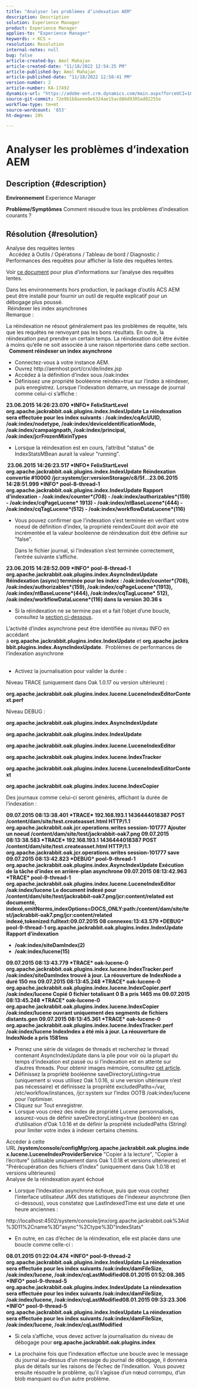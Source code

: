 ```yaml
---
title: "Analyser les problèmes d’indexation AEM"
description: Description
solution: Experience Manager
product: Experience Manager
applies-to: "Experience Manager"
keywords: « KCS »
resolution: Resolution
internal-notes: null
bug: false
article-created-by: Amol Mahajan
article-created-date: "11/18/2022 12:54:25 PM"
article-published-by: Amol Mahajan
article-published-date: "11/18/2022 12:58:41 PM"
version-number: 2
article-number: KA-17492
dynamics-url: "https://adobe-ent.crm.dynamics.com/main.aspx?forceUCI=1&pagetype=entityrecord&etn=knowledgearticle&id=0d82f71d-4067-ed11-9561-6045bd006e5a"
source-git-commit: 72e9b1b8aeee0e6324ae15acd86d9305ad02255e
workflow-type: tm+mt
source-wordcount: '853'
ht-degree: 29%

---
```


# Analyser les problèmes d’indexation AEM

## Description {#description}

<b>Environnement</b>
Experience Manager


<b>Problème/Symptômes</b>
Comment résoudre tous les problèmes d’indexation courants ?


## Résolution {#resolution}

Analyse des requêtes lentes<br> 
Accédez à Outils / Opérations / Tableau de bord / Diagnostic / Performances des requêtes pour afficher la liste des requêtes lentes.

Voir [ce document](https://experienceleague.adobe.com/docs/?lang=fr#Troubleshooting%20indexing%20issues) pour plus d’informations sur l’analyse des requêtes lentes.

Dans les environnements hors production, le package d’outils ACS AEM peut être installé pour fournir un outil de requête explicatif pour un débogage plus poussé.
<br> Réindexer les index asynchrones<br>
Remarque :

La réindexation ne résout généralement pas les problèmes de requête, tels que les requêtes ne renvoyant pas les bons résultats. En outre, la réindexation peut prendre un certain temps. La réindexation doit être évitée à moins qu’elle ne soit associée à une raison répertoriée dans cette section.
<br> 
<b>Comment réindexer un index asynchrone</b>

- Connectez-vous à votre instance AEM.
- Ouvrez http://aemhost:port/crx/de/index.jsp
- Accédez à la définition d’index sous /oak:index
- Définissez une propriété booléenne reindex=true sur l’index à réindexer, puis enregistrez. Lorsque l’indexation démarre, un message de journal comme celui-ci s’affiche :


<b>23.06.2015 14:26:23.070 \*INFO\* FelixStartLevel org.apache.jackrabbit.oak.plugins.index.IndexUpdate La réindexation sera effectuée pour les index suivants : /oak:index/cqAcUUID, /oak:index/nodetype, /oak:index/deviceIdentificationMode, /oak:index/campaignpath, /oak:index/principal, /oak:index/jcrFrozenMixinTypes</b>

- Lorsque la réindexation est en cours, l’attribut &quot;status&quot; de IndexStatsMBean aurait la valeur &quot;running&quot;.

<b> 23.06.2015 14:26:23.517 \*INFO\* FelixStartLevel org.apache.jackrabbit.oak.plugins.index.IndexUpdate Réindexation convertie #10000 /jcr:system/jcr:versionStorage/c8/5f...23.06.2015 14:28:51.999 \*INFO\* pool-8-thread-1 org.apache.jackrabbit.oak.plugins.index.IndexUpdate Rapport d’indexation - /oak:index/counter\*(708) - /oak:index/authorizables\*(159) - /oak:index/cqPageLucene\* 1913) - /oak:index/ntBaseLucene\*(444) - /oak:index/cqTagLucene\*(512) - /oak:index/workflowDataLucene\*(116)</b>
- Vous pouvez confirmer que l’indexation s’est terminée en vérifiant votre noeud de définition d’index, la propriété reindexCount doit avoir été incrémentée et la valeur booléenne de réindexation doit être définie sur &quot;false&quot;.

   Dans le fichier journal, si l’indexation s’est terminée correctement, l’entrée suivante s’affiche.

<b>23.06.2015 14:28:52.009 \*INFO\* pool-8-thread-1 org.apache.jackrabbit.oak.plugins.index.AsyncIndexUpdate Réindexation (async) terminée pour les index : /oak:index/counter\*(708), /oak:index/authorizables\*(159), /oak:index/cqPageLucene\*(1913), /oak:index/ntBaseLucene\*(444), /oak:index/cqTagLucene\* 512), /oak:index/workflowDataLucene\*(116) dans la version 30.36 s</b>
- Si la réindexation ne se termine pas et a fait l’objet d’une boucle, consultez la [section ci-dessous](https://helpx.adobe.com/experience-manager/kb/Analyzing-AEM-Indexing-Issues.html#Analyzing_Failed_Reindexing).


L’activité d’index asynchrone peut être identifiée au niveau INFO en accédant à <b>org.apache.jackrabbit.plugins.index.IndexUpdate</b> et <b>org.apache.jackrabbit.plugins.index.AsyncIndexUpdate</b>.
 Problèmes de performances de l’indexation asynchrone<br> 
- Activez la journalisation pour valider la durée :


Niveau TRACE (uniquement dans Oak 1.0.17 ou version ultérieure) :

<b>org.apache.jackrabbit.oak.plugins.index.lucene.LuceneIndexEditorContext.perf</b>

Niveau DEBUG :

<b>org.apache.jackrabbit.oak.plugins.index.AsyncIndexUpdate</b>

<b>org.apache.jackrabbit.oak.plugins.index.IndexUpdate</b>

<b>org.apache.jackrabbit.oak.plugins.index.lucene.LuceneIndexEditor</b>

<b>org.apache.jackrabbit.oak.plugins.index.lucene.IndexTracker</b>

<b>org.apache.jackrabbit.oak.plugins.index.lucene.LuceneIndexEditorContext</b>

<b>org.apache.jackrabbit.oak.plugins.index.lucene.IndexCopier</b>

Des journaux comme celui-ci seront générés, affichant la durée de l’indexation :

<b>09.07.2015 08:13:38.401 \*TRACE\* 192.168.193.1 1436444018387 POST /content/dam/site/test.createasset.html HTTP/1.1 org.apache.jackrabbit.oak.jcr.operations.writes session-101777 Ajouter un noeud /content/dam/site/test/jackrabbit-oak7.png 09.07.2015 08:13:38.583 \*TRACE\* 192.168.193.1 1436444018387 POST /content/dam/site/test.createasset.html HTTP/1.1 org.apache.jackrabbit.oak.jcr.operations.writes session-101777 save 09.07.2015 08:13:42.823 \*DEBUG\* pool-9-thread-1 org.apache.jackrabbit.oak.plugins.index.AsyncIndexUpdate Exécution de la tâche d’index en arrière-plan asynchrone 09.07.2015 08:13:42.963 \*TRACE\* pool-9-thread-1 org.apache.jackrabbit.oak.plugins.index.lucene.LuceneIndexEditor /oak:index/lucene Le document indexé pour /content/dam/site/test/jackrabbit-oak7.png/jcr:content/related est documenté, indexé,omitNorms,indexOptions=DOCS_ONLY:path:/content/dam/site/test/jackrabbit-oak7.png/jcr:content/related indexé,tokenized:fulltext:09.07.2015 08 connexes:13:43.579 \*DEBUG\* pool-9-thread-1 org.apache.jackrabbit.oak.plugins.index.IndexUpdate Rapport d’indexation
- /oak:index/siteDamIndex(2)
- /oak:index/lucene(15)</b>

<b>09.07.2015 08:13:43.779 \*TRACE\* oak-lucene-0 org.apache.jackrabbit.oak.plugins.index.lucene.IndexTracker.perf /oak:index/siteDamIndex trouvé à jour. La réouverture de IndexNode a duré 150 ms 09.07.2015 08:13:45.248 \*TRACE\* oak-lucene-0 org.apache.jackrabbit.oak.plugins.index.lucene.IndexCopier.perf /oak:index/lucene Copié 0 fichier totalisant 0 B a pris 1465 ms 09.07.2015 08:13:45.248 \*TRACE\* oak-lucene-0 org.apache.jackrabbit.oak.plugins.index.lucene.IndexCopier /oak:index/lucene ouvrant uniquement des segments de fichiers distants.gen 09.07.2015 08:13:45.361 \*TRACE\* oak-lucene-0 org.apache.jackrabbit.oak.plugins.index.lucene.IndexTracker.perf /oak:index/lucene IndexIndex a été mis à jour. La réouverture de IndexNode a pris 1581ms</b>

- Prenez une série de vidages de threads et recherchez le thread contenant AsyncIndexUpdate dans la pile pour voir où la plupart du temps d’indexation est passé ou si l’indexation est en attente sur d’autres threads. Pour obtenir images mémoire, consultez [cet article](https://helpx.adobe.com/experience-manager/kb/TakeThreadDump.html).
- Définissez la propriété booléenne saveDirectoryListing=true (uniquement si vous utilisez Oak 1.0.16, si une version ultérieure n’est pas nécessaire) et définissez la propriété excludedPaths=/var, /etc/workflow/instances, /jcr:system sur l’index OOTB /oak:index/lucene pour l’optimiser.
- Cliquez sur Tout enregistrer.
- Lorsque vous créez des index de propriété Lucene personnalisés, assurez-vous de définir saveDirectoryListing=true (booléen) en cas d’utilisation d’Oak 1.0.16 et de définir la propriété includedPaths (String) pour limiter votre index à indexer certains chemins.


Accéder à cette URL <b>/system/console/configMgr/org.apache.jackrabbit.oak.plugins.index.lucene.LuceneIndexProviderService</b> &quot;Copier à la lecture&quot;, &quot;Copier à l’écriture&quot; (utilisable uniquement dans Oak 1.0.18 et versions ultérieures) et &quot;Prérécupération des fichiers d’index&quot; (uniquement dans Oak 1.0.18 et versions ultérieures)
<br>Analyse de la réindexation ayant échoué<br>
- Lorsque l’indexation asynchrone échoue, puis que vous cochez l’interface utilisateur JMX des statistiques de l’indexeur asynchrone (lien ci-dessous), vous constatez que LastIndexedTime est une date et une heure anciennes :


http://localhost:4502/system/console/jmx/org.apache.jackrabbit.oak%3Aid%3D11%2Cname%3D&quot;async&quot;%2Ctype%3D&quot;IndexStats&quot;

- En outre, en cas d’échec de la réindexation, elle est placée dans une boucle comme celle-ci :


<b>08.01.2015 01:22:04.474 \*INFO\* pool-9-thread-2 org.apache.jackrabbit.oak.plugins.index.IndexUpdate La réindexation sera effectuée pour les index suivants /oak:index/damFileSize, /oak:index/lucene, /oak:index/cqLastModified08.01.2015 01:52:08.365 \*INFO\* pool-9-thread-5 org.apache.jackrabbit.oak.plugins.index.IndexUpdate La réindexation sera effectuée pour les index suivants /oak:index/damFileSize, /oak:index/lucene, /oak:index/cqLastModified08.01.2015 09:33:23.306 \*INFO\* pool-9-thread-5 org.apache.jackrabbit.oak.plugins.index.IndexUpdate La réindexation sera effectuée pour les index suivants /oak:index/damFileSize, /oak:index/lucene, /oak:index/cqLastModified</b>

- Si cela s’affiche, vous devez activer la journalisation du niveau de débogage pour <b>org.apache.jackrabbit.oak.plugins.index</b>


- La prochaine fois que l’indexation effectue une boucle avec le message du journal au-dessus d’un message du journal de débogage, il donnera plus de détails sur les raisons de l’échec de l’indexation.  Vous pouvez ensuite résoudre le problème, qu’il s’agisse d’un nœud corrompu, d’un blob manquant ou d’un autre problème.

